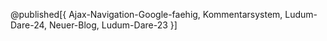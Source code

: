 @published[{
Ajax-Navigation-Google-faehig,
Kommentarsystem,
Ludum-Dare-24,
Neuer-Blog,
Ludum-Dare-23
}]